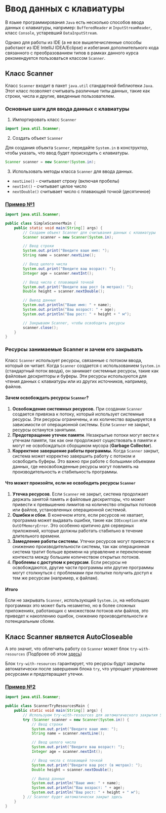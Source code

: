# Ввод данных с клавиатуры

В языке программирования ```Java``` есть несколько способов ввода данных с клавиатуры, например: ```BufferedReader```
и ```InputStreamReader```, класс ```Console```, устаревший ```DataInputStream```.

Однако для работы из IDE (а не все вышепечисленные способы работают из IDE IntelliJ IDEA/Eclipse) и избегания
дополнительного кода связанного с преобразованием типов в рамках данного курса рекомендуется пользоваться
классом ```Scanner```.

## Класс Scanner

Класс ```Scanner``` входит в пакет ```java.util``` стандартной библиотеки ```Java```. Этот класс позволяет считывать
различные типы данных, такие как строки, числа и другие, введенные пользователем.

### Основные шаги для ввода данных с клавиатуры

1. Импортировать класс ```Scanner```

```java
import java.util.Scanner;
```

2. Создать объект ```Scanner```

Для создания объекта ```Scanner```, передайте ```System.in``` в конструктор, чтобы указать, что ввод будет происходить с
клавиатуры.

```java
Scanner scanner = new Scanner(System.in);
```

3. Использовать методы класса ```Scanner``` для ввода данных.

- ```nextLine()``` - считывает строку (включая пробелы)
- ```nextInt()``` - считывает целое число
- ```nextDouble()``` считывает число с плавающей точкой (десятичное)

### [Пример №1](SimpleScannerMain.java)

```java
import java.util.Scanner;

public class SimpleScannerMain {
    public static void main(String[] args) {
        // Создаем объект Scanner для считывания данных с клавиатуры
        Scanner scanner = new Scanner(System.in);

        // Ввод строки
        System.out.print("Введите ваше имя: ");
        String name = scanner.nextLine();

        // Ввод целого числа
        System.out.print("Введите ваш возраст: ");
        Integer age = scanner.nextInt();

        // Ввод числа с плавающей точкой
        System.out.print("Введите ваш рост (в метрах): ");
        Double height = scanner.nextDouble();

        // Вывод данных
        System.out.println("Ваше имя: " + name);
        System.out.println("Ваш возраст: " + age);
        System.out.println("Ваш рост: " + height + " м");

        // Закрываем Scanner, чтобы освободить ресурсы
        scanner.close();
    }
}
```

### Ресурсы занимаемые Scanner и зачем его закрывать

Класс ```Scanner``` использует ресурсы, связанные с потоком ввода, который он читает. Когда ```Scanner``` создается с
использованием ```System.in``` (стандартный поток ввода), он занимает системные ресурсы, такие как файловые дескрипторы
и буферы. Эти ресурсы используются для чтения данных с клавиатуры или из других источников, например, файлов.

#### Зачем освобождать ресурсы ```Scanner```?

1. **Освобождение системных ресурсов.** При создании ```Scanner``` создается привязка к потоку, который использует
   системные ресурсы. Эти ресурсы ограничены, и их количество варьируется в зависимости от операционной системы.
   Если ```Scanner``` не закрыт, ресурсы останутся занятыми.
2. **Предотвращение утечек памяти**. Незакрытые потоки могут вести к утечкам памяти, так как они продолжают существовать
   в памяти и могут не освобождаться сборщиком мусора (**Garbage
   Collector**).
3. **Корректное завершение работы программы.** Когда ```Scanner``` закрыт, система может корректно завершить работу с
   потоком и освободить буферы. Это важно при работе с большими объемами данных, где неосвобожденные ресурсы могут
   повлиять на производительность и стабильность программы.

#### Что может произойти, если не освободить ресурсы ```Scanner```

1. **Утечка ресурсов**. Если ```Scanner``` не закрыт, система продолжает держать занятой память и файловые дескрипторы,
   что может привести к превышению лимитов на количество открытых потоков или файлов, установленных операционной
   системой.
2. **Ошибки и сбои**. В конечном итоге, если ресурсов не хватает, программа может выдавать ошибки, такие
   как ```IOException``` или ```OutOfMemoryError```. Это особенно критично для серверных приложений, которые должны
   работать стабильно в течение длительного времени.
3. **Замедление работы системы**. Утечки ресурсов могут привести к снижению производительности системы, так как
   операционная система тратит больше времени на управление и переключение контекста между большим количеством открытых
   потоков.
4. **Проблемы с доступом к ресурсам**. Если ресурсы не освобождаются, другие части программы или другие программы могут
   столкнуться с проблемами при попытке получить доступ к тем же ресурсам (например, к файлам).

#### Итого

Если не закрывать ```Scanner```, использующий ```System.in```, на небольших программах это может быть незаметно, но в
более сложных приложениях, работающих с множеством потоков или файлов, это приведет к накоплению ошибок, снижению
производительности и потенциальным сбоям.

## Класс Scanner является AutoCloseable

А это значит, что облегчить работу со ```Scanner``` может блок ```try-with-resources``` (Подброее об
этом [здесь](..%2Fintro18_try_with_recources%2Ftry_with_resources.md))

Блок ```try-with-resources``` гарантирует, что ресурсы будут закрыты автоматически после завершения блока ```try```, что
упрощает управление ресурсами и предотвращает утечки.

### [Пример №2](ScannerTryResourcesMain.java)

```java
import java.util.Scanner;

public class ScannerTryResourcesMain {
    public static void main(String[] args) {
        // Используем try-with-resources для автоматического закрытия Scanner
        try (Scanner scanner = new Scanner(System.in)) {
            // Ввод строки
            System.out.print("Введите ваше имя: ");
            String name = scanner.nextLine();

            // Ввод целого числа
            System.out.print("Введите ваш возраст: ");
            Integer age = scanner.nextInt();

            // Ввод числа с плавающей точкой
            System.out.print("Введите ваш рост (в метрах): ");
            Double height = scanner.nextDouble();

            // Вывод данных
            System.out.println("Ваше имя: " + name);
            System.out.println("Ваш возраст: " + age);
            System.out.println("Ваш рост: " + height + " м");
        } // Scanner будет автоматически закрыт здесь
    }
}
```

